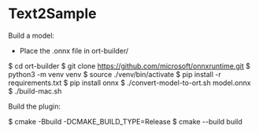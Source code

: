 # Text2Sample
 
Build a model:

- Place the .onnx file in ort-builder/

$ cd ort-builder
$ git clone https://github.com/microsoft/onnxruntime.git
$ python3 -m venv venv
$ source ./venv/bin/activate
$ pip install -r requirements.txt
$ pip install onnx
$ ./convert-model-to-ort.sh model.onnx
$ ./build-mac.sh

Build the plugin:

$ cmake -Bbuild -DCMAKE_BUILD_TYPE=Release
$ cmake --build build
